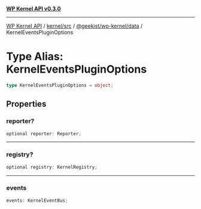[**WP Kernel API v0.3.0**](../../../../../../README.md)

---

[WP Kernel API](../../../../../../README.md) / [kernel/src](../../../../README.md) / [@geekist/wp-kernel/data](../README.md) / KernelEventsPluginOptions

# Type Alias: KernelEventsPluginOptions

```ts
type KernelEventsPluginOptions = object;
```

## Properties

### reporter?

```ts
optional reporter: Reporter;
```

---

### registry?

```ts
optional registry: KernelRegistry;
```

---

### events

```ts
events: KernelEventBus;
```
